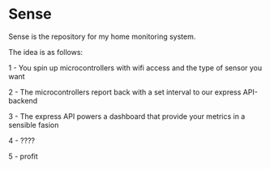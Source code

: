 # Sense

Sense is the repository for my home monitoring system.

The idea is as follows:

1 - You spin up microcontrollers with wifi access and the type of sensor you want

2 - The microcontrollers report back with a set interval to our express API-backend

3 - The express API powers a dashboard that provide your metrics in a sensible fasion

4 - ????

5 - profit